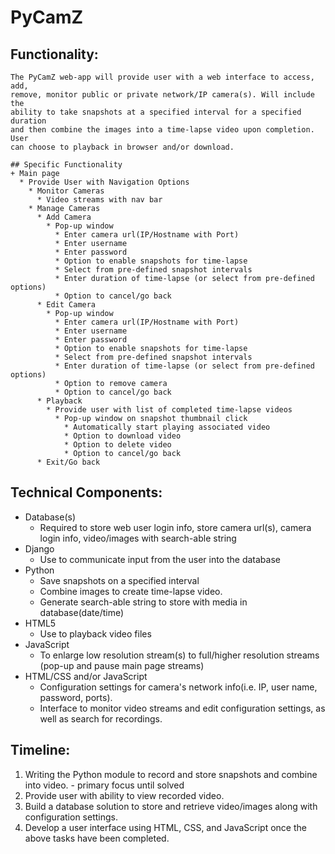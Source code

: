 # PyCamZ

## Functionality:
    The PyCamZ web-app will provide user with a web interface to access, add,
    remove, monitor public or private network/IP camera(s). Will include the
    ability to take snapshots at a specified interval for a specified duration
    and then combine the images into a time-lapse video upon completion. User
    can choose to playback in browser and/or download.

    ## Specific Functionality
    + Main page
      * Provide User with Navigation Options
        * Monitor Cameras
          * Video streams with nav bar
        * Manage Cameras
          * Add Camera
            * Pop-up window
              * Enter camera url(IP/Hostname with Port)
              * Enter username
              * Enter password
              * Option to enable snapshots for time-lapse
              * Select from pre-defined snapshot intervals
              * Enter duration of time-lapse (or select from pre-defined options)
              * Option to cancel/go back
          * Edit Camera
            * Pop-up window
              * Enter camera url(IP/Hostname with Port)
              * Enter username
              * Enter password
              * Option to enable snapshots for time-lapse
              * Select from pre-defined snapshot intervals
              * Enter duration of time-lapse (or select from pre-defined options)
              * Option to remove camera
              * Option to cancel/go back
          * Playback
            * Provide user with list of completed time-lapse videos
              * Pop-up window on snapshot thumbnail click
                * Automatically start playing associated video
                * Option to download video
                * Option to delete video
                * Option to cancel/go back
          * Exit/Go back

## Technical Components:
+ Database(s)
  * Required to store web user login info, store camera url(s), camera login info, video/images with search-able string
+ Django
  * Use to communicate input from the user into the database
+ Python
  * Save snapshots on a specified interval
  * Combine images to create time-lapse video.
  * Generate search-able string to store with media in database(date/time)
+ HTML5
  * Use to playback video files
+ JavaScript
  * To enlarge low resolution stream(s) to full/higher resolution streams (pop-up and pause main page streams)
+ HTML/CSS and/or JavaScript
  * Configuration settings for camera's network info(i.e. IP, user name, password, ports).
  * Interface to monitor video streams and edit configuration settings, as well as search for recordings.

## Timeline:
1. Writing the Python module to record and store snapshots and combine into video. - primary focus until solved
1. Provide user with ability to view recorded video.
1. Build a database solution to store and retrieve video/images along with configuration settings.
1. Develop a user interface using HTML, CSS, and JavaScript once the above tasks have been completed.
